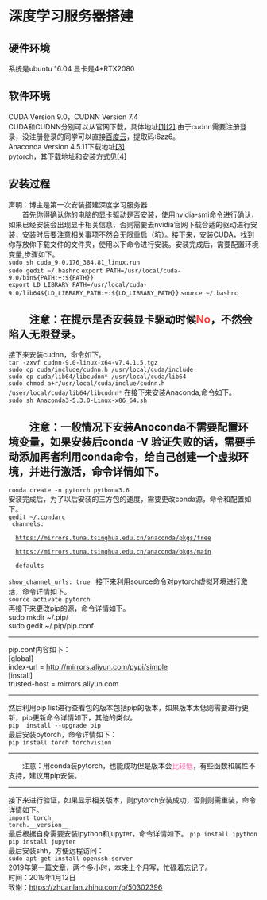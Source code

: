 # 深度学习服务器搭建 #
## 硬件环境 ##
系统是ubuntu 16.04 显卡是4*RTX2080
## 软件环境 ##
CUDA Version 9.0，CUDNN Version 7.4  
CUDA和CUDNN分别可以从官网下载，具体地址[[1]](https://developer.nvidia.com/cuda-90-download-archive "With a Title")[[2]](https://developer.nvidia.com/cudnn "With a Title").由于cudnn需要注册登录，没注册登录的同学可以直接[百度云](https://pan.baidu.com/s/1efrWr9Qn8pTu8vDJrSmCsg)，提取码:6zz6。   
Anaconda Version 4.5.11下载地址[[3]](https://www.anaconda.com/download/)     
pytorch，其下载地址和安装方式见[[4]](https://pytorch.org/)
## 安装过程 ##
声明：博主是第一次安装搭建深度学习服务器  
&#8195;&#8195;首先你得确认你的电脑的显卡驱动是否安装，使用nvidia-smi命令进行确认，如果已经安装会出现显卡相关信息，否则需要去nvidia官网下载合适的驱动进行安装，安装时后要注意相关事项不然会无限重启（坑）。接下来，安装CUDA，找到你存放你下载文件的文件夹，使用以下命令进行安装。安装完成后，需要配置环境变量,步骤如下。   
`sudo sh cuda_9.0.176_384.81_linux.run`  
`sudo gedit ~/.bashrc`
`export PATH=/usr/local/cuda-9.0/bin${PATH:+:${PATH}}`  
`export LD_LIBRARY_PATH=/usr/local/cuda-9.0/lib64${LD_LIBRARY_PATH:+:${LD_LIBRARY_PATH}}`
`source ~/.bashrc`


&#8195;&#8195;注意：在提示是否安装显卡驱动时候<font color="#FF4040">No</font>，不然会陷入无限登录。
----------

接下来安装cudnn，命令如下。   
`tar -zxvf cudnn-9.0-linux-x64-v7.4.1.5.tgz`  
`sudo cp cuda/include/cudnn.h /usr/local/cuda/include`  
`sudo cp cuda/lib64/libcudnn* /usr/local/cuda/lib64`  
`sudo chmod a+r/usr/local/cuda/inclue/cudnn.h /user/local/cuda/lib64/libcudnn*`
在接下来安装Anaconda,命令如下。  
`sudo sh Anaconda3-5.3.0-Linux-x86_64.sh`

&#8195;&#8195;注意：一般情况下安装Anoconda不需要配置环境变量，如果安装后conda -V 验证失败的话，需要手动添加再者利用conda命令，给自己创建一个虚拟环境，并进行激活，命令详情如下。 
---------- 
`conda create -n pytorch python=3.6`   
安装完成后，为了以后安装的三方包的速度，需要更改conda源，命令和配置如下。  
`gedit ~/.condarc`  
<code>
  channels:  
	&#8195;&#8195;https://mirrors.tuna.tsinghua.edu.cn/anaconda/pkgs/free  
  	&#8195;&#8195;https://mirrors.tuna.tsinghua.edu.cn/anaconda/pkgs/main  
	&#8195;&#8195;defaults  
show_channel_urls: true
</code>
接下来利用source命令对pytorch虚拟环境进行激活，命令详情如下。  
`source activate pytorch`  
再接下来更改pip的源，命令详情如下。  
sudo mkdir ~/.pip/  
sudo gedit ~/.pip/pip.conf  
***
pip.conf内容如下：  
[global]  
index-url = http://mirrors.aliyun.com/pypi/simple  
[install]  
trusted-host = mirrors.aliyun.com
***
然后利用pip list进行查看包的版本包括pip的版本，如果版本太低则需要进行更新，pip更新命令详情如下，其他的类似。  
`pip  install --upgrade pip`  
最后安装pytorch，命令详情如下：  
`pip install torch torchvision`
***
&#8195;&#8195;注意：用conda装pytorch，也能成功但是版本会<font color="#FF69B4">比较低</font>，有些函数和属性不支持，建议用pip安装。
***
接下来进行验证，如果显示相关版本，则pytorch安装成功，否则则需重装，命令详情如下。  
`import torch`  
`torch.__version__`  
最后根据自身需要安装ipython和jupyter，命令详情如下。
`pip install ipython`  
`pip install jupyter`  
最后安装shh，方便远程访问：  
`sudo apt-get install openssh-server`  
2019年第一篇文章，两个多小时，本来上个月写，忙碌着忘记了。  
时间：2019年1月12日  
致谢：https://zhuanlan.zhihu.com/p/50302396